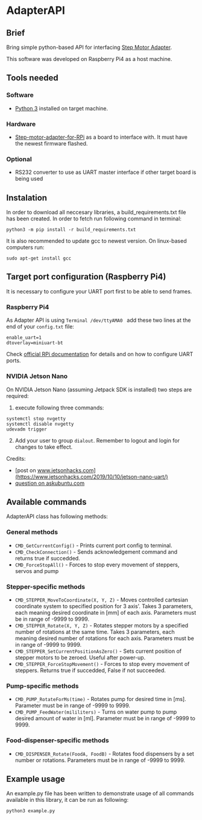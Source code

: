 # AdapterAPI
## Brief
Bring simple python-based API for interfacing [Step Motor Adapter](https://github.com/Sapieron/Step-motor-adapter-for-RPi).

This software was developed on Raspberry Pi4 as a host machine.

## Tools needed

### Software
- [Python 3](https://www.python.org/downloads/) installed on target machine.
### Hardware
- [Step-motor-adapter-for-RPi]() as a board to interface with. It must have the newest firmware flashed.
### Optional
- RS232 converter to use as UART master interface if other target board is being used

## Instalation
In order to download all neccesary libraries, a build_requirements.txt file has been created. In order to fetch run following command in terminal:
```Terminal
python3 -m pip install -r build_requirements.txt
```

It is also recommended to update gcc to newest version. On linux-based computers run:
```Terminal
sudo apt-get install gcc
```
## Target port configuration (Raspberry Pi4)
It is necessary to configure your UART port first to be able to send frames.

### Raspberry Pi4
As Adapter API is using ```Terminal /dev/ttyAMA0 ``` add these two lines at the end of your ```config.txt``` file: 
```
enable_uart=1
dtoverlay=miniuart-bt
```

Check [official RPi documentation](https://www.raspberrypi.org/documentation/configuration/uart.md)
for details and on how to configure UART ports.

### NVIDIA Jetson Nano
On NVIDIA Jetson Nano (assuming Jetpack SDK is installed) two steps are required:
1. execute following three commands:
``` Terminal
systemctl stop nvgetty 
systemctl disable nvgetty 
udevadm trigger
```
2. Add your user to group ```dialout```. Remember to logout and login for changes to take effect.

Credits:
- [post on www.jetsonhacks.com](https://www.jetsonhacks.com/2019/10/10/jetson-nano-uart/)
- [question on askubuntu.com](https://askubuntu.com/questions/210177/serial-port-terminal-cannot-open-dev-ttys0-permission-denied)

## Available commands
AdapterAPI class has following methods:
### General methods
- ```CMD_GetCurrentConfig()``` - Prints current port config to terminal.
- ```CMD_CheckConnection()``` - Sends acknowledgement command and returns true if succedded.
- ```CMD_ForceStopAll()``` - Forces to stop every movement of steppers, servos and pump
### Stepper-specific methods
- ```CMD_STEPPER_MoveToCoordinate(X, Y, Z)``` - Moves controlled cartesian coordinate system to specified position for 3 axis'. Takes 3 parameters, each meaning desired coordinate in [mm] of each axis. Parameters must be in range of -9999 to 9999.
- ```CMD_STEPPER_Rotate(X, Y, Z)``` - Rotates stepper motors by a specified number of rotations at the same time. Takes 3 parameters, each meaning desired number of rotations for each axis. Parameters must be in range of -9999 to 9999.
- ```CMD_STEPPER_SetCurrentPositionAsZero()``` - Sets current position of stepper motors to be zeroed. Useful after power-up.
- ```CMD_STEPPER_ForceStopMovement()``` - Forces to stop every movement of steppers. Returns true if succedded, False if not succeeded.
### Pump-specific methods
- ```CMD_PUMP_RotateForMs(time)``` - Rotates pump for desired time in [ms]. Parameter must be in range of -9999 to 9999.
- ```CMD_PUMP_FeedWater(mililiters)``` - Turns on water pump to pump desired amount of water in [ml]. Parameter must be in range of -9999 to 9999.
### Food-dispenser-specific methods
- ```CMD_DISPENSER_Rotate(FoodA, FoodB)``` - Rotates food dispensers by a set number or rotations.  Parameters must be in range of -9999 to 9999.

## Example usage

An example.py file has been written to demonstrate usage of all commands available in this library, it can be run as following:
```Terminal
python3 example.py
```